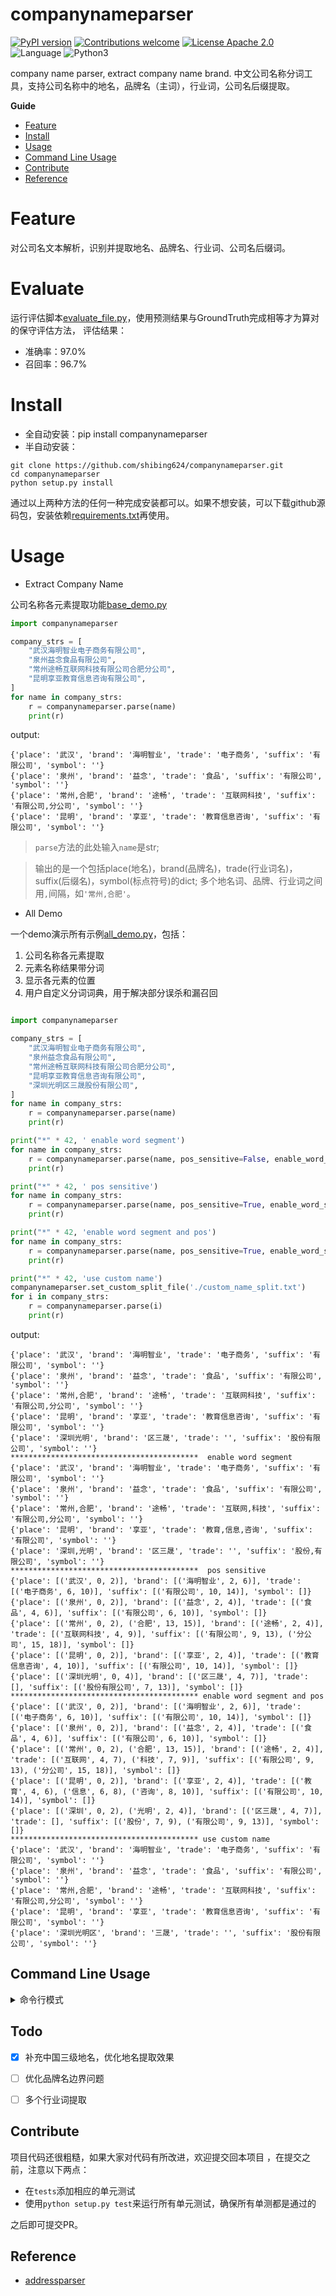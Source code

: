 # companynameparser
[![PyPI version](https://badge.fury.io/py/companynameparser.svg)](https://badge.fury.io/py/companynameparser)
[![Contributions welcome](https://img.shields.io/badge/contributions-welcome-brightgreen.svg)](CONTRIBUTING.md)
[![License Apache 2.0](https://img.shields.io/badge/license-Apache%202.0-blue.svg)](LICENSE)
![Language](https://img.shields.io/badge/Language-Python-blue.svg)
![Python3](https://img.shields.io/badge/Python-3.X-red.svg)

company name parser, extract company name brand. 中文公司名称分词工具，支持公司名称中的地名，品牌名（主词），行业词，公司名后缀提取。

**Guide**

- [Feature](#Feature)
- [Install](#Install)
- [Usage](#usage)
- [Command Line Usage](#command-line-usage)
- [Contribute](#contribute)
- [Reference](#Reference)

# Feature

对公司名文本解析，识别并提取地名、品牌名、行业词、公司名后缀词。

# Evaluate

运行评估脚本[evaluate_file.py](./tests/evaluate_file.py)，使用预测结果与GroundTruth完成相等才为算对的保守评估方法，
评估结果：
- 准确率：97.0%
- 召回率：96.7%

# Install

- 全自动安装：pip install companynameparser
- 半自动安装：
```
git clone https://github.com/shibing624/companynameparser.git
cd companynameparser
python setup.py install
```
通过以上两种方法的任何一种完成安装都可以。如果不想安装，可以下载github源码包，安装依赖[requirements.txt](./requirements.txt)再使用。

# Usage

- Extract Company Name

公司名称各元素提取功能[base_demo.py](./examples/base_demo.py)

```python
import companynameparser

company_strs = [
    "武汉海明智业电子商务有限公司",
    "泉州益念食品有限公司",
    "常州途畅互联网科技有限公司合肥分公司",
    "昆明享亚教育信息咨询有限公司",
]
for name in company_strs:
    r = companynameparser.parse(name)
    print(r)
```

output:
```
{'place': '武汉', 'brand': '海明智业', 'trade': '电子商务', 'suffix': '有限公司', 'symbol': ''}
{'place': '泉州', 'brand': '益念', 'trade': '食品', 'suffix': '有限公司', 'symbol': ''}
{'place': '常州,合肥', 'brand': '途畅', 'trade': '互联网科技', 'suffix': '有限公司,分公司', 'symbol': ''}
{'place': '昆明', 'brand': '享亚', 'trade': '教育信息咨询', 'suffix': '有限公司', 'symbol': ''}
```
> `parse`方法的此处输入`name`是str;

> 输出的是一个包括place(地名)，brand(品牌名)，trade(行业词名)，suffix(后缀名)，symbol(标点符号)的dict; 多个地名词、品牌、行业词之间用`,`间隔，如`'常州,合肥'`。

- All Demo

一个demo演示所有示例[all_demo.py](./examples/all_demo.py)，包括：
1. 公司名称各元素提取
2. 元素名称结果带分词
3. 显示各元素的位置
4. 用户自定义分词词典，用于解决部分误杀和漏召回

```python

import companynameparser

company_strs = [
    "武汉海明智业电子商务有限公司",
    "泉州益念食品有限公司",
    "常州途畅互联网科技有限公司合肥分公司",
    "昆明享亚教育信息咨询有限公司",
    "深圳光明区三晟股份有限公司",
]
for name in company_strs:
    r = companynameparser.parse(name)
    print(r)

print("*" * 42, ' enable word segment')
for name in company_strs:
    r = companynameparser.parse(name, pos_sensitive=False, enable_word_segment=True)
    print(r)

print("*" * 42, ' pos sensitive')
for name in company_strs:
    r = companynameparser.parse(name, pos_sensitive=True, enable_word_segment=False)
    print(r)

print("*" * 42, 'enable word segment and pos')
for name in company_strs:
    r = companynameparser.parse(name, pos_sensitive=True, enable_word_segment=True)
    print(r)

print("*" * 42, 'use custom name')
companynameparser.set_custom_split_file('./custom_name_split.txt')
for i in company_strs:
    r = companynameparser.parse(i)
    print(r)
```

output:
```
{'place': '武汉', 'brand': '海明智业', 'trade': '电子商务', 'suffix': '有限公司', 'symbol': ''}
{'place': '泉州', 'brand': '益念', 'trade': '食品', 'suffix': '有限公司', 'symbol': ''}
{'place': '常州,合肥', 'brand': '途畅', 'trade': '互联网科技', 'suffix': '有限公司,分公司', 'symbol': ''}
{'place': '昆明', 'brand': '享亚', 'trade': '教育信息咨询', 'suffix': '有限公司', 'symbol': ''}
{'place': '深圳光明', 'brand': '区三晟', 'trade': '', 'suffix': '股份有限公司', 'symbol': ''}
******************************************  enable word segment
{'place': '武汉', 'brand': '海明智业', 'trade': '电子商务', 'suffix': '有限公司', 'symbol': ''}
{'place': '泉州', 'brand': '益念', 'trade': '食品', 'suffix': '有限公司', 'symbol': ''}
{'place': '常州,合肥', 'brand': '途畅', 'trade': '互联网,科技', 'suffix': '有限公司,分公司', 'symbol': ''}
{'place': '昆明', 'brand': '享亚', 'trade': '教育,信息,咨询', 'suffix': '有限公司', 'symbol': ''}
{'place': '深圳,光明', 'brand': '区三晟', 'trade': '', 'suffix': '股份,有限公司', 'symbol': ''}
******************************************  pos sensitive
{'place': [('武汉', 0, 2)], 'brand': [('海明智业', 2, 6)], 'trade': [('电子商务', 6, 10)], 'suffix': [('有限公司', 10, 14)], 'symbol': []}
{'place': [('泉州', 0, 2)], 'brand': [('益念', 2, 4)], 'trade': [('食品', 4, 6)], 'suffix': [('有限公司', 6, 10)], 'symbol': []}
{'place': [('常州', 0, 2), ('合肥', 13, 15)], 'brand': [('途畅', 2, 4)], 'trade': [('互联网科技', 4, 9)], 'suffix': [('有限公司', 9, 13), ('分公司', 15, 18)], 'symbol': []}
{'place': [('昆明', 0, 2)], 'brand': [('享亚', 2, 4)], 'trade': [('教育信息咨询', 4, 10)], 'suffix': [('有限公司', 10, 14)], 'symbol': []}
{'place': [('深圳光明', 0, 4)], 'brand': [('区三晟', 4, 7)], 'trade': [], 'suffix': [('股份有限公司', 7, 13)], 'symbol': []}
****************************************** enable word segment and pos
{'place': [('武汉', 0, 2)], 'brand': [('海明智业', 2, 6)], 'trade': [('电子商务', 6, 10)], 'suffix': [('有限公司', 10, 14)], 'symbol': []}
{'place': [('泉州', 0, 2)], 'brand': [('益念', 2, 4)], 'trade': [('食品', 4, 6)], 'suffix': [('有限公司', 6, 10)], 'symbol': []}
{'place': [('常州', 0, 2), ('合肥', 13, 15)], 'brand': [('途畅', 2, 4)], 'trade': [('互联网', 4, 7), ('科技', 7, 9)], 'suffix': [('有限公司', 9, 13), ('分公司', 15, 18)], 'symbol': []}
{'place': [('昆明', 0, 2)], 'brand': [('享亚', 2, 4)], 'trade': [('教育', 4, 6), ('信息', 6, 8), ('咨询', 8, 10)], 'suffix': [('有限公司', 10, 14)], 'symbol': []}
{'place': [('深圳', 0, 2), ('光明', 2, 4)], 'brand': [('区三晟', 4, 7)], 'trade': [], 'suffix': [('股份', 7, 9), ('有限公司', 9, 13)], 'symbol': []}
****************************************** use custom name
{'place': '武汉', 'brand': '海明智业', 'trade': '电子商务', 'suffix': '有限公司', 'symbol': ''}
{'place': '泉州', 'brand': '益念', 'trade': '食品', 'suffix': '有限公司', 'symbol': ''}
{'place': '常州,合肥', 'brand': '途畅', 'trade': '互联网科技', 'suffix': '有限公司,分公司', 'symbol': ''}
{'place': '昆明', 'brand': '享亚', 'trade': '教育信息咨询', 'suffix': '有限公司', 'symbol': ''}
{'place': '深圳光明区', 'brand': '三晟', 'trade': '', 'suffix': '股份有限公司', 'symbol': ''}

```

## Command Line Usage

<details>
<summary>命令行模式</summary>

支持批量提取地址的省市区信息：
```
python3 -m companynameparser company_demo.txt -o out.csv

usage: python3 -m companynameparser [-h] -o OUTPUT input
@description:

positional arguments:
  input                 the input file path, file encode need utf-8.

optional arguments:
  -h, --help            show this help message and exit
  -o OUTPUT, --output OUTPUT
                        the output file path.
```
> 输入文件：`company_demo.txt`；输出文件：`out.csv`，地名、品牌名、行业名、后缀名以`\t`间隔

</details>

## Todo
- [x] 补充中国三级地名，优化地名提取效果
- [ ] 优化品牌名边界问题
- [ ] 多个行业词提取


## Contribute

项目代码还很粗糙，如果大家对代码有所改进，欢迎提交回本项目
，在提交之前，注意以下两点：

 - 在`tests`添加相应的单元测试
 - 使用`python setup.py test`来运行所有单元测试，确保所有单测都是通过的

之后即可提交PR。

## Reference

* [addressparser](https://github.com/shibing624/addressparser)
